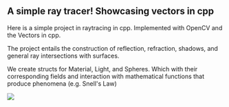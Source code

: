 ## A simple ray tracer! Showcasing vectors in cpp

Here is a simple project in raytracing in cpp. Implemented with OpenCV and the Vectors in cpp. 

The project entails the construction of reflection, refraction, shadows, and general ray intersections with surfaces. 

We create structs for Material, Light, and Spheres. Which with their corresponding fields and interaction with mathematical functions that produce phenomena (e.g. Snell's Law)

![](https://github.com/sebastian9991/tinyRayTracing/blob/52b70efa1e055d9235bf7123df99b890b817408e/output-ezgif.com-optimize%20(1).gif)

